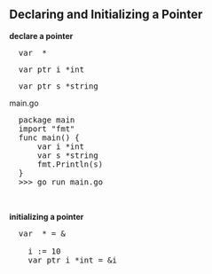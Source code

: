 ## Declaring and Initializing a Pointer

**declare a pointer**

<pre>
  var <pointer_name> *<data_type>
</pre>
<pre>
  var ptr_i *int
</pre>
<pre>
  var ptr_s *string
</pre>

main.go
<pre>
  package main
  import "fmt"
  func main() {
      var i *int
      var s *string
      fmt.Println(s)
  }
  >>> go run main.go
      <nil>
      <nil>  
</pre>

**initializing a pointer**

<pre>
  var <pointer_name> *<data_type> = &<variable_name>

    i := 10
    var ptr_i *int = &i
</pre>
